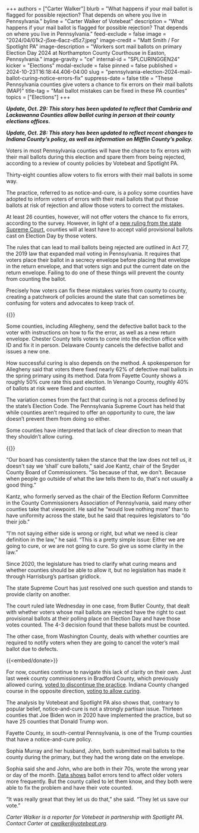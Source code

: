 +++
authors = ["Carter Walker"]
blurb = "What happens if your mail ballot is flagged for possible rejection? That depends on where you live in Pennsylvania."
byline = "Carter Walker of Votebeat"
description = "What happens if your mail ballot is flagged for possible rejection? That depends on where you live in Pennsylvania."
feed-exclude = false
image = "2024/04/01k2-j5xe-6acz-d5z7.jpeg"
image-credit = "Matt Smith / For Spotlight PA"
image-description = "Workers sort mail ballots on primary Election Day 2024 at Northampton County Courthouse in Easton, Pennsylvania."
image-gravity = "ce"
internal-id = "SPLCURINGGEN24"
kicker = "Elections"
modal-exclude = false
pinned = false
published = 2024-10-23T16:18:44.406-04:00
slug = "pennsylvania-election-2024-mail-ballot-curing-notice-errors-fix"
suppress-date = false
title = "These Pennsylvania counties give voters a chance to fix errors on their mail ballots (MAP)"
title-tag = "Mail ballot mistakes can be fixed in these PA counties"
topics = ["Elections"]
+++

<strong><em>Update, Oct. 29: This story has been updated to reflect that Cambria and Lackawanna Counties allow ballot curing in person at their county elections offices.</em></strong>

<strong><em>Update, Oct. 28: This story has been updated to reflect recent changes to Indiana County’s policy, as well as information on Mifflin County’s policy.</em></strong>

Voters in most Pennsylvania counties will have the chance to fix errors with their mail ballots during this election and spare them from being rejected, according to a review of county policies by Votebeat and Spotlight PA.

Thirty-eight counties allow voters to fix errors with their mail ballots in some way.

The practice, referred to as notice-and-cure, is a policy some counties have adopted to inform voters of errors with their mail ballots that put those ballots at risk of rejection and allow those voters to correct the mistakes.

At least 26 counties, however, will not offer voters the chance to fix errors, according to the survey. However, in light of a <a href="https://www.spotlightpa.org/news/2024/10/pennsylvania-election-mail-ballot-provisional-supreme-court/">new ruling from the state Supreme Court</a>, counties will at least have to accept valid provisional ballots cast on Election Day by those voters.

The rules that can lead to mail ballots being rejected are outlined in Act 77, the 2019 law that expanded mail voting in Pennsylvania. It requires that voters place their ballot in a secrecy envelope before placing that envelope in the return envelope, and that voters sign and put the current date on the return envelope. Failing to do one of these things will prevent the county from counting the ballot.

Precisely how voters can fix these mistakes varies from county to county, creating a patchwork of policies around the state that can sometimes be confusing for voters and advocates to keep track of.

{{<flourish src="visualisation/19645042" >}}

Some counties, including Allegheny, send the defective ballot back to the voter with instructions on how to fix the error, as well as a new return envelope. Chester County tells voters to come into the election office with ID and fix it in person. Delaware County cancels the defective ballot and issues a new one.

How successful curing is also depends on the method. A spokesperson for Allegheny said that voters there fixed nearly 62% of defective mail ballots in the spring primary using its method. Data from Fayette County shows a roughly 50% cure rate this past election. In Venango County, roughly 40% of ballots at risk were fixed and counted.

The variation comes from the fact that curing is not a process defined by the state’s Election Code. The Pennsylvania Supreme Court has held that while counties aren’t required to offer an opportunity to cure, the law doesn’t prevent them from doing so either.

Some counties have interpreted that lack of clear direction to mean that they shouldn’t allow curing.

{{<dewey-assistant>}}

“Our board has consistently taken the stance that the law does not tell us, it doesn&#39;t say we ‘shall’ cure ballots,&#34; said Joe Kantz, chair of the Snyder County Board of Commissioners. “So because of that, we don&#39;t. Because when people go outside of what the law tells them to do, that&#39;s not usually a good thing.”

Kantz, who formerly served as the chair of the Election Reform Committee in the County Commissioners Association of Pennsylvania, said many other counties take that viewpoint. He said he “would love nothing more” than to have uniformity across the state, but he said that requires legislators to “do their job.&#34;

“I&#39;m not saying either side is wrong or right, but what we need is clear definition in the law,” he said. “This is a pretty simple issue: Either we are going to cure, or we are not going to cure. So give us some clarity in the law.”

Since 2020, the legislature has tried to clarify what curing means and whether counties should be able to allow it, but no legislation has made it through Harrisburg’s partisan gridlock.

The state Supreme Court has just resolved one such question and stands to provide clarity on another.

The court ruled late Wednesday in one case, from Butler County, that dealt with whether voters whose mail ballots are rejected have the right to cast provisional ballots at their polling place on Election Day and have those votes counted. The 4-3 decision found that these ballots must be counted.

The other case, from Washington County, deals with whether counties are required to notify voters when they are going to cancel the voter’s mail ballot due to defects.

{{<embed/donate>}}

For now, counties continue to navigate this lack of clarity on their own. Just last week county commissioners in Bradford County, which previously allowed curing, <a href="https://www.morning-times.com/news/article_d7d593d4-8d98-11ef-9bf1-5f2a64cd58ad.html">voted to discontinue the practice</a>. Indiana County changed course in the opposite direction, <a href="https://www.indianagazette.com/news/indiana-county-election-board-gives-mail-in-voters-chance-to-correct-disqualifying-errors/article_22e79416-9182-11ef-943f-9bc96f96e983.html">voting to allow curing</a>.

The analysis by Votebeat and Spotlight PA also shows that, contrary to popular belief, notice-and-cure is not a strongly partisan issue. Thirteen counties that Joe Biden won in 2020 have implemented the practice, but so have 25 counties that Donald Trump won.

Fayette County, in south-central Pennsylvania, is one of the Trump counties that have a notice-and-cure policy.

Sophia Murray and her husband, John, both submitted mail ballots to the county during the primary, but they had the wrong date on the envelope.

Sophia said she and John, who are both in their 70s, wrote the wrong year or day of the month. <a href="https://www.votebeat.org/pennsylvania/2022/11/28/23482842/undated-ballot-mail-voting-rejection-disparity/">Data shows</a> ballot errors tend to affect older voters more frequently. But the county called to let them know, and they both were able to fix the problem and have their vote counted.

“It was really great that they let us do that,” she said. “They let us save our vote.”

<em>Carter Walker is a reporter for Votebeat in partnership with Spotlight PA. Contact Carter at </em><a href="mailto:cwalker@votebeat.org"><em>cwalker@votebeat.org</em></a><em>.</em>

